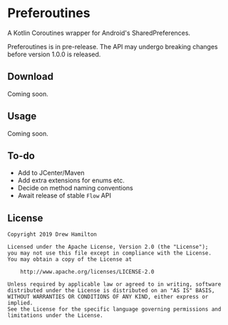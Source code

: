# Preferoutines
A Kotlin Coroutines wrapper for Android's SharedPreferences.

Preferoutines is in pre-release. The API may undergo breaking changes before version 1.0.0 is released.

## Download
Coming soon.

## Usage
Coming soon.

## To-do
* Add to JCenter/Maven
* Add extra extensions for enums etc.
* Decide on method naming conventions
* Await release of stable `Flow` API

## License
```
Copyright 2019 Drew Hamilton

Licensed under the Apache License, Version 2.0 (the "License");
you may not use this file except in compliance with the License.
You may obtain a copy of the License at

    http://www.apache.org/licenses/LICENSE-2.0

Unless required by applicable law or agreed to in writing, software
distributed under the License is distributed on an "AS IS" BASIS,
WITHOUT WARRANTIES OR CONDITIONS OF ANY KIND, either express or implied.
See the License for the specific language governing permissions and
limitations under the License.
```
